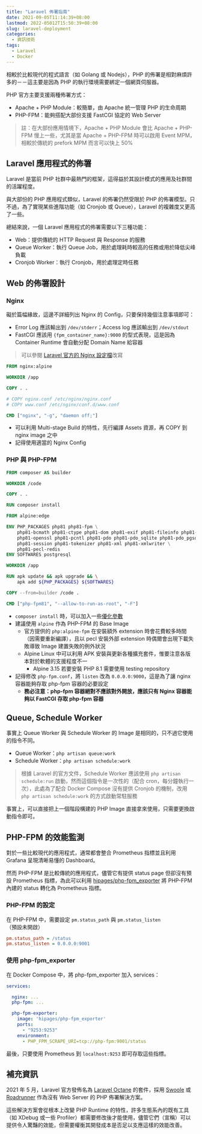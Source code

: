 ```yaml
---
title: "Laravel 佈署指南"
date: 2021-09-05T11:14:39+08:00
lastmod: 2022-05012T15:50:39+08:00
slug: laravel-deployment
categories:
  - 資訊技術
tags:
  - Laravel
  - Docker
---
```


相較於比較現代的程式語言（如 Golang 或 Nodejs），PHP 的佈署是相對麻煩許多的－－這主要是因為 PHP 的執行環境需要綁定一個網頁伺服器。

PHP 官方主要支援兩種佈署方式：

- Apache + PHP Module：較簡單，由 Apache 統一管理 PHP 的生命周期
- PHP-FPM：能夠搭配大部份支援 FastCGI 協定的 Web Server

> 註：在大部份應用情境下，Apache + PHP Module 會比 Apache + PHP-FPM 慢上一些，尤其是當 Apache + PHP-FPM 時可以啟用 Event MPM，相較於傳統的 prefork MPM 而言可以快上 50%

## Laravel 應用程式的佈署

Laravel 是當前 PHP 社群中最熱門的框架，這得益於其設計模式的應用及社群間的活躍程度。

與大部份的 PHP 應用程式類似，Laravel 的佈署仍然受限於 PHP 的佈署模型。只不過，為了實現某些進階功能（如 Cronjob 或 Queue），Laravel 的複雜度又更高了一些。

總結來說，一個 Laravel 應用程式的佈署需要以下三種功能：

- Web：提供傳統的 HTTP Request 與 Response 的服務
- Queue Worker：執行 Queue Job，用於處理耗時較高的任務或用於降低尖峰負載
- Cronjob Worker：執行 Cronjob，用於處理定時任務

## Web 的佈署設計

### Nginx

礙於篇幅緣故，這邊不詳細列出 Nginx 的 Config，只要保持幾個注意事項即可：

- Error Log 應該輸出到 `/dev/stderr`；Access log 應該輸出到 `/dev/stdout`
- FastCGI 應該用 `{fpm_container_name}:9000` 的型式表現，這是因為 Container Runtime 會自動分配 Domain Name 給容器

> 可以參閱 [Laravel 官方的 Nginx 設定檔](https://laravel.com/docs/8.x/deployment#nginx)改寫

```dockerfile
FROM nginx:alpine

WORKDIR /app

COPY . .

# COPY nginx.conf /etc/nginx/nginx.conf
# COPY www.conf /etc/nginx/conf.d/www.conf

CMD ["nginx", "-g", "daemon off;"]
```

- 可以利用 Multi-stage Build 的特性，先行編譯 Assets 資源，再 COPY 到 nginx image 之中
- 記得使用適當的 Nginx Config

### PHP 與 PHP-FPM

```dockerfile
FROM composer AS builder

WORKDIR /code

COPY . . 

RUN composer install

FROM alpine:edge

ENV PHP_PACKAGES php81 php81-fpm \
    php81-bcmath php81-ctype php81-dom php81-exif php81-fileinfo php81-gd php81-intl php81-mbstring php81-opcache \
    php81-openssl php81-pcntl php81-pdo php81-pdo_sqlite php81-pdo_pgsql php81-posix \
    php81-session php81-tokenizer php81-xml php81-xmlwriter \
    php81-pecl-redis
ENV SOFTWARES postgresql

WORKDIR /app

RUN apk update && apk upgrade && \
    apk add ${PHP_PACKAGES} ${SOFTWARES}

COPY --from=builder /code .

CMD ["php-fpm81", "--allow-to-run-as-root", "-F"]
```

- `composer install` 時，可以加入一些[優化參數](https://getcomposer.org/doc/articles/autoloader-optimization.md)
- 建議使用 `alpine` 作為 PHP-FPM 的 Base Image
  - 官方提供的 `php:alpine-fpm` 在安裝額外 extension 時會花費較多時間（因需要重新編譯），且以 pecl 安裝外部 extension 時偶爾會出現下載失敗導致 Image 建置失敗的例外狀況
  - Alpine Linux 中可以利用 APK 安裝與更新各種擴充套件，惟要注意各版本對於軟體的支援程度不一
    - Alpine 3.15 若要安裝 PHP 8.1 需要使用 testing repository
- 記得修改 `php-fpm.conf`，將 `listen` 改為 `0.0.0.0:9000`，這是為了讓 nginx 容器能夠存取 php-fpm 容器的必要設定
  - **務必注意：php-fpm 容器絕對不應該對外開放，應該只有 Nginx 容器能夠以 FastCGI 存取 php-fpm 容器**

## Queue, Schedule Worker

事實上 Queue Worker 與 Schedule Worker 的 Image 是相同的，只不過它使用的指令不同。

- Queue Worker：`php artisan queue:work`
- Schedule Worker：`php artisan schedule:work`

> 根據 Laravel 的官方文件，Schedule Worker 應該使用 `php artisan schedule:run` 啟動，然而這個指令是一次性的（配合 cron，每分鐘執行一次），此處為了配合 Docker Compose 沒有提供 Cronjob 的機制，改用 `php artisan schedule:work` 的方式啟動常駐服務

事實上，可以直接把上一個階段構建的 PHP Image 直接拿來使用，只需要更換啟動指令即可。

## PHP-FPM 的效能監測

對於一些比較現代的應用程式，通常都會整合 Prometheus 指標並且利用 Grafana 呈現清晰易懂的 Dashboard。

然而 PHP-FPM 是比較傳統的應用程式，儘管它有提供 status page 但卻沒有預設 Prometheus 指標，為此可以利用 [hipages/php-fpm_exporter](https://github.com/hipages/php-fpm_exporter) 將 PHP-FPM 內建的 status 轉化為 Prometheus 指標。

### PHP-FPM 的設定

在 PHP-FPM 中，需要設定 `pm.status_path` 與 `pm.status_listen`（預設未開啟）

```ini
pm.status_path = /status
pm.status_listen = 0.0.0.0:9001
```

### 使用 php-fpm_exporter

在 Docker Compose 中，將 php-fpm_exporter 加入 services：

```yaml
services:

  nginx: ...
  php-fpm: ...

  php-fpm-exporter:
    image: 'hipages/php-fpm_exporter'
    ports:
      - "9253:9253"
    environment:
      - PHP_FPM_SCRAPE_URI=tcp://php-fpm:9001/status
```

最後，只要使用 Prometheus 到 `localhost:9253` 即可存取這些指標。

## 補充資訊

2021 年 5 月，Laravel 官方發佈名為 [Laravel Octane](https://github.com/laravel/octane) 的套件，採用 [Swoole](https://www.swoole.com/) 或 [Roadrunner](https://roadrunner.dev/) 作為沒有 Web Server 的 PHP 佈署解決方案。

這些解決方案會從根本上改變 PHP Runtime 的特性，許多生態系內的既有工具（如 XDebug 或一些 Profiler）都需要修改後才能使用，儘管它們（宣稱）可以提供令人驚豔的效能，但需要權衡其開發成本是否足以支應這樣的效能改善。